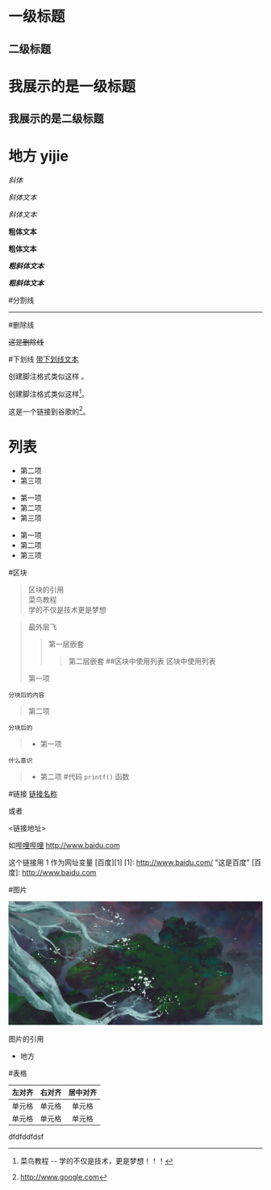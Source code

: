 #  一级标题  


##  二级标题  
我展示的是一级标题
=================

我展示的是二级标题
-----
地方
yijie
==

*斜体*


*斜体文本*

_斜体文本_

**粗体文本**


__粗体文本__

***粗斜体文本***

___粗斜体文本___

#分割线

***
#删除线

~~这是删除线~~

#下划线
<u>带下划线文本</u>



创建脚注格式类似这样 。

创建脚注格式类似这样[^RUNOOB]。
[^RUNOOB]: 菜鸟教程 -- 学的不仅是技术，更是梦想！！！

这是一个链接到谷歌的[^脚注]。  





[^脚注]: http://www.google.com


# 列表

* 第二项
* 第三项
  

+ 第一项  
+ 第二项
+ 第三项

  

- 第一项
- 第二项
- 第三项    


#区块
> 区块的引用  
> 菜鸟教程  
> 学的不仅是技术更是梦想

> 最外层飞  
> 
> > 第一层嵌套
> > > 第二层嵌套
##区块中使用列表
> 区块中使用列表  
> 
>  第一项  

	分块后的内容
> 
>  第二项

	分块后的
> + 第一项

	什么意识
> + 第二项
#代码
`printf()` 函数

#链接
[链接名称](链接地址)

或者

<链接地址>		

如[哔哩哔哩](http：//www.bilibili.com)
  <http://www.baidu.com>

这个链接用 1 作为网址变量 [百度][1]
  [1]: http://www.baidu.com/ "这是百度"
  [百度]: http://www.baidu.com

#图片

![雾山五行](./L.jpg)

图片的引用


+ 地方


#表格

| 左对齐 | 右对齐 | 居中对齐 |
| :-----| ----: | :----: |
| 单元格 | 单元格 | 单元格 |
| 单元格 | 单元格 | 单元格 |

<tr>
<th>dfdfddfdsf</th>
</tr>  
<tr></tr>
<tr></tr>